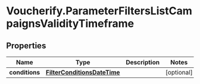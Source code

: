 # Voucherify.ParameterFiltersListCampaignsValidityTimeframe

## Properties

Name | Type | Description | Notes
------------ | ------------- | ------------- | -------------
**conditions** | [**FilterConditionsDateTime**](FilterConditionsDateTime.md) |  | [optional] 


